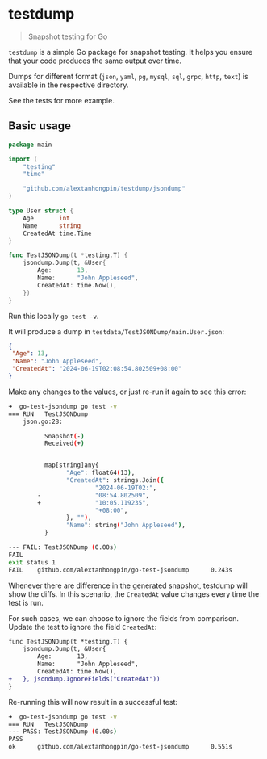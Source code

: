# testdump

> Snapshot testing for Go
 
`testdump` is a simple Go package for snapshot testing. It helps you ensure that your code produces the same output over time.

Dumps for different format (`json`, `yaml`, `pg`, `mysql`, `sql`, `grpc`, `http`, `text`) is available in the respective directory.

See the tests for more example.

## Basic usage

```go
package main

import (
	"testing"
	"time"

	"github.com/alextanhongpin/testdump/jsondump"
)

type User struct {
	Age       int
	Name      string
	CreatedAt time.Time
}

func TestJSONDump(t *testing.T) {
	jsondump.Dump(t, &User{
		Age:       13,
		Name:      "John Appleseed",
		CreatedAt: time.Now(),
	})
}
```

Run this locally `go test -v`.

It will produce a dump in `testdata/TestJSONDump/main.User.json`:

```json
{
 "Age": 13,
 "Name": "John Appleseed",
 "CreatedAt": "2024-06-19T02:08:54.802509+08:00"
}
```

Make any changes to the values, or just re-run it again to see this error:

```bash
➜  go-test-jsondump go test -v
=== RUN   TestJSONDump
    json.go:28:

          Snapshot(-)
          Received(+)


          map[string]any{
                "Age": float64(13),
                "CreatedAt": strings.Join({
                        "2024-06-19T02:",
        -               "08:54.802509",
        +               "10:05.119235",
                        "+08:00",
                }, ""),
                "Name": string("John Appleseed"),
          }

--- FAIL: TestJSONDump (0.00s)
FAIL
exit status 1
FAIL    github.com/alextanhongpin/go-test-jsondump      0.243s
```

Whenever there are difference in the generated snapshot, testdump will show the diffs. In this scenario, the `CreatedAt` value changes every time the test is run.

For such cases, we can choose to ignore the fields from comparison. Update the test to ignore the field `CreatedAt`:

```diff
func TestJSONDump(t *testing.T) {
	jsondump.Dump(t, &User{
		Age:       13,
		Name:      "John Appleseed",
		CreatedAt: time.Now(),
+	}, jsondump.IgnoreFields("CreatedAt"))
}
```

Re-running this will now result in a successful test:

```bash
➜  go-test-jsondump go test -v
=== RUN   TestJSONDump
--- PASS: TestJSONDump (0.00s)
PASS
ok      github.com/alextanhongpin/go-test-jsondump      0.551s
```
